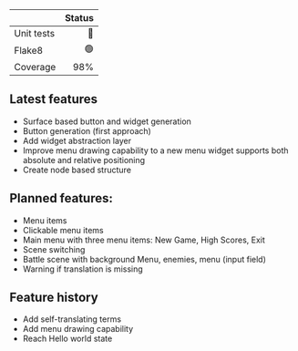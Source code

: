 | |Status|
|---|---:|
|Unit tests|🔴|
|Flake8|🟢|
|Coverage|98%| 

## Latest features

* Surface based button and widget generation
* Button generation (first approach)
* Add widget abstraction layer
* Improve menu drawing capability to a new menu widget supports both absolute and relative positioning
* Create node based structure

## Planned features:

* Menu items
* Clickable menu items
* Main menu with three menu items: New Game, High Scores, Exit
* Scene switching
* Battle scene with background Menu, enemies, menu (input field)
* Warning if translation is missing

## Feature history

* Add self-translating terms
* Add menu drawing capability
* Reach Hello world state
